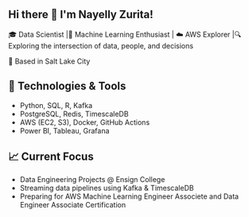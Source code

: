 ## Hi there 👋 I'm Nayelly Zurita!

🎓 Data Scientist |🤖 Machine Learning Enthusiast | ☁️ AWS Explorer 
|🔍 Exploring the intersection of data, people, and decisions

📍 Based in Salt Lake City 

## 🔧 Technologies & Tools
- Python, SQL, R, Kafka
- PostgreSQL, Redis, TimescaleDB
- AWS (EC2, S3), Docker, GitHub Actions
- Power BI, Tableau, Grafana

## 📈 Current Focus
- Data Engineering Projects @ Ensign College
- Streaming data pipelines using Kafka & TimescaleDB 
- Preparing for AWS Machine Learning Engineer Associete and Data Engineer Associate Certification 
